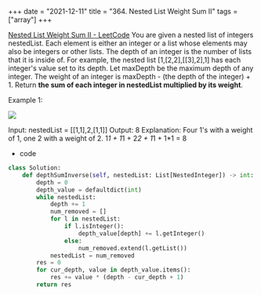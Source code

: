 +++ 
date = "2021-12-11"
title = "364. Nested List Weight Sum II"
tags = ["array"]
+++

[Nested List Weight Sum II - LeetCode](https://leetcode.com/problems/nested-list-weight-sum-ii/)
You are given a nested list of integers nestedList. Each element is either an integer or a list whose elements may also be integers or other lists.
The depth of an integer is the number of lists that it is inside of. For example, the nested list [1,[2,2],[[3],2],1] has each integer's value set to its depth. Let maxDepth be the maximum depth of any integer.
The weight of an integer is maxDepth - (the depth of the integer) + 1.
Return __the sum of each integer in __nestedList__ multiplied by its weight__.
 
Example 1:

![](https://assets.leetcode.com/uploads/2021/03/27/nestedlistweightsumiiex1.png)

Input: nestedList = [[1,1],2,[1,1]] Output: 8 Explanation: Four 1's with a weight of 1, one 2 with a weight of 2. 1*1 + 1*1 + 2*2 + 1*1 + 1*1 = 8

- code
```py
class Solution:
    def depthSumInverse(self, nestedList: List[NestedInteger]) -> int:
        depth = 0
        depth_value = defaultdict(int)
        while nestedList:
            depth += 1
            num_removed = []
            for l in nestedList:
                if l.isInteger():
                    depth_value[depth] += l.getInteger()
                else:
                    num_removed.extend(l.getList())
            nestedList = num_removed
        res = 0
        for cur_depth, value in depth_value.items():
            res += value * (depth - cur_depth + 1)
        return res
```
